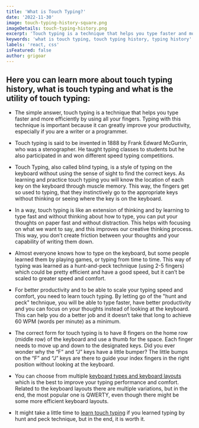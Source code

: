 ```yaml
---
title: 'What is Touch Typing?'
date: '2022-11-30'
image: touch-typing-history-square.png
imageDetails: touch-typing-history.png
excerpt: 'Touch typing is a technique that helps you type faster and more efficiently by using all your fingers.'
keywords: 'what is touch typing, touch typing history, typing history'
labels: 'react, css'
isFeatured: false
author: grigoar
---
```


## Here you can learn more about touch typing history, what is touch typing and what is the utility of touch typing:

- The simple answer, touch typing is a technique that helps you type faster and more efficiently by using all your fingers. Typing with this technique is important because it can greatly improve your productivity, especially if you are a writer or a programmer.

- Touch typing is said to be invented in 1888 by Frank Edward McGurrin, who was a stenographer. He taught typing classes to students but he also participated in and won different speed typing competitions.

- Touch Typing, also called blind typing, is a style of typing on the keyboard without using the sense of sight to find the correct keys. As learning and practice touch typing you will know the location of each key on the keyboard through muscle memory. This way, the fingers get so used to typing, that they instinctively go to the appropriate keys without thinking or seeing where the key is on the keyboard.

- In a way, touch typing is like an extension of thinking and by learning to type fast and without thinking about how to type, you can put your thoughts on paper fast and without distraction. This helps with focusing on what we want to say, and this improves our creative thinking process. This way, you don’t create friction between your thoughts and your capability of writing them down.

- Almost everyone knows how to type on the keyboard, but some people learned them by playing games, or typing from time to time. This way of typing was learned as a hunt-and-peck technique (using 2-5 fingers) which could be pretty efficient and have a good speed, but it can’t be scaled to greater speed and comfort.

- For better productivity and to be able to scale your typing speed and comfort, you need to learn touch typing. By letting go of the "hunt and peck" technique, you will be able to type faster, have better productivity and you can focus on your thoughts instead of looking at the keyboard. This can help you do a better job and it doesn’t take that long to achieve 60 WPM (words per minute) as a minimum.

- The correct form for touch typing is to have 8 fingers on the home row (middle row) of the keyboard and use a thumb for the space. Each finger needs to move up and down to the designated keys. Did you ever wonder why the “F” and “J” keys have a little bumper? The little bumps on the “F” and “J” keys are there to guide your index fingers in the right position without looking at the keyboard.

- You can choose from multiple [keyboard types and keyboard layouts](/posts/keyboards-and-layouts) which is the best to improve your typing performance and comfort. Related to the keyboard layouts there are multiple variations, but in the end, the most popular one is QWERTY, even though there might be some more efficient keyboard layouts.

- It might take a little time to [learn touch typing](/posts/start-touch-typing) if you learned typing by hunt and peck technique, but in the end, it is worth it.
